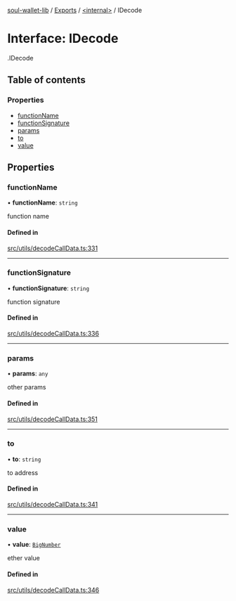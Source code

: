 [soul-wallet-lib](../README.md) / [Exports](../modules.md) / [<internal\>](../modules/internal_.md) / IDecode

# Interface: IDecode

[<internal>](../modules/internal_.md).IDecode

## Table of contents

### Properties

- [functionName](internal_.IDecode.md#functionname)
- [functionSignature](internal_.IDecode.md#functionsignature)
- [params](internal_.IDecode.md#params)
- [to](internal_.IDecode.md#to)
- [value](internal_.IDecode.md#value)

## Properties

### functionName

• **functionName**: `string`

function name

#### Defined in

[src/utils/decodeCallData.ts:331](https://github.com/proofofsoulprotocol/soulwalletlib/blob/93d2029/src/utils/decodeCallData.ts#L331)

___

### functionSignature

• **functionSignature**: `string`

function signature

#### Defined in

[src/utils/decodeCallData.ts:336](https://github.com/proofofsoulprotocol/soulwalletlib/blob/93d2029/src/utils/decodeCallData.ts#L336)

___

### params

• **params**: `any`

other params

#### Defined in

[src/utils/decodeCallData.ts:351](https://github.com/proofofsoulprotocol/soulwalletlib/blob/93d2029/src/utils/decodeCallData.ts#L351)

___

### to

• **to**: `string`

to address

#### Defined in

[src/utils/decodeCallData.ts:341](https://github.com/proofofsoulprotocol/soulwalletlib/blob/93d2029/src/utils/decodeCallData.ts#L341)

___

### value

• **value**: [`BigNumber`](../classes/internal_.BigNumber.md)

ether value

#### Defined in

[src/utils/decodeCallData.ts:346](https://github.com/proofofsoulprotocol/soulwalletlib/blob/93d2029/src/utils/decodeCallData.ts#L346)
